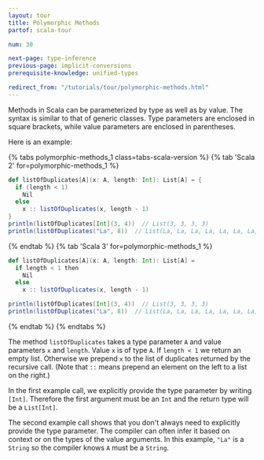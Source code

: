 ```yaml
---
layout: tour
title: Polymorphic Methods
partof: scala-tour

num: 30

next-page: type-inference
previous-page: implicit-conversions
prerequisite-knowledge: unified-types

redirect_from: "/tutorials/tour/polymorphic-methods.html"
---
```


Methods in Scala can be parameterized by type as well as by value. The syntax is similar to that of generic classes. Type parameters are enclosed in square brackets, while value parameters are enclosed in parentheses.

Here is an example:

{% tabs polymorphic-methods_1 class=tabs-scala-version %}
{% tab 'Scala 2' for=polymorphic-methods_1 %}
```scala mdoc
def listOfDuplicates[A](x: A, length: Int): List[A] = {
  if (length < 1)
    Nil
  else
    x :: listOfDuplicates(x, length - 1)
}
println(listOfDuplicates[Int](3, 4))  // List(3, 3, 3, 3)
println(listOfDuplicates("La", 8))  // List(La, La, La, La, La, La, La, La)
```
{% endtab %}
{% tab 'Scala 3' for=polymorphic-methods_1 %}
```scala
def listOfDuplicates[A](x: A, length: Int): List[A] =
  if length < 1 then
    Nil
  else
    x :: listOfDuplicates(x, length - 1)

println(listOfDuplicates[Int](3, 4))  // List(3, 3, 3, 3)
println(listOfDuplicates("La", 8))  // List(La, La, La, La, La, La, La, La)
```
{% endtab %}
{% endtabs %}

The method `listOfDuplicates` takes a type parameter `A` and value parameters `x` and `length`. Value `x` is of type `A`. If `length < 1` we return an empty list. Otherwise we prepend `x` to the list of duplicates returned by the recursive call. (Note that `::` means prepend an element on the left to a list on the right.)

In the first example call, we explicitly provide the type parameter by writing `[Int]`. Therefore the first argument must be an `Int` and the return type will be a `List[Int]`.

The second example call shows that you don't always need to explicitly provide the type parameter.  The compiler can often infer it based on context or on the types of the value arguments.  In this example, `"La"` is a `String` so the compiler knows `A` must be a `String`.
